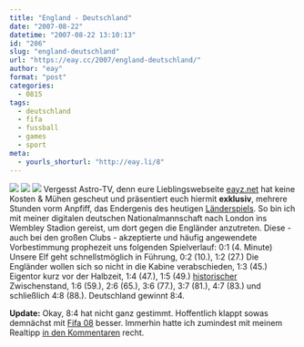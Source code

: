 ```yaml
---
title: "England - Deutschland"
date: "2007-08-22"
datetime: "2007-08-22 13:10:13"
id: "206"
slug: "england-deutschland"
url: "https://eay.cc/2007/england-deutschland/"
author: "eay"
format: "post"
categories:
  - 0815
tags:
  - deutschland
  - fifa
  - fussball
  - games
  - sport
meta:
  - yourls_shorturl: "http://eay.li/8"
---
```


![](/uploads/2007/eng_de_1.jpg) ![](/uploads/2007/eng_de_2.jpg) ![](/uploads/2007/eng_de_3.jpg) Vergesst Astro-TV, denn eure Lieblingswebseite [eayz.net](http://eay.cc/) hat keine Kosten & Mühen gescheut und präsentiert euch hiermit **exklusiv**, mehrere Stunden vorm Anpfiff, das Endergenis des heutigen [Länderspiels](http://www.kicker.de/news/fussball/nationalelf/laenderspiele/spielpaarungsvorschau/object/797641). So bin ich mit meiner digitalen deutschen Nationalmannschaft nach London ins Wembley Stadion gereist, um dort gegen die Engländer anzutreten. Diese - auch bei den großen Clubs - akzeptierte und häufig angewendete Vorbestimmung prophezeit uns folgenden Spielverlauf: 0:1 (4. Minute) Unsere Elf geht schnellstmöglich in Führung, 0:2 (10.), 1:2 (27.) Die Engländer wollen sich so nicht in die Kabine verabschieden, 1:3 (45.) Eigentor kurz vor der Halbzeit, 1:4 (47.), 1:5 (49.) [historischer](http://www.tagesspiegel.de/sport/Fussball-Laenderspiel;art133,2360826) Zwischenstand, 1:6 (59.), 2:6 (65.), 3:6 (77.), 3:7 (81.), 4:7 (83.) und schließlich 4:8 (88.). Deutschland gewinnt 8:4.

**Update:** Okay, 8:4 hat nicht ganz gestimmt. Hoffentlich klappt sowas demnächst mit [Fifa 08](//eay.cc/2007/die-fifa-08-wii-edition/) besser. Immerhin hatte ich zumindest mit meinem Realtipp [in den Kommentaren](//eay.cc/2007/england-deutschland/) recht.
